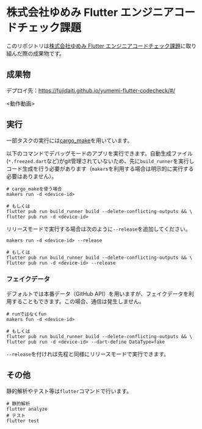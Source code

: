 # 株式会社ゆめみ Flutter エンジニアコードチェック課題

このリポジトリは[株式会社ゆめみ Flutter エンジニアコードチェック課題](https://github.com/yumemi-inc/flutter-engineer-codecheck.git)に取り組んだ際の成果物です。



## 成果物

デプロイ先：https://fujidaiti.github.io/yumemi-flutter-codecheck/#/

<動作動画>



## 実行

一部タスクの実行には[cargo_make](https://github.com/sagiegurari/cargo-make)を用いています。



以下のコマンドでデバッグモードのアプリを実行できます。自動生成ファイル(`*.freezed.dart`など)がgit管理されていないため、先に`build_runner`を実行しコード生成を行う必要があります（`makers`を利用する場合は明示的に実行する必要はありません）。

```shell
# cargo_makeを使う場合
makers run -d <device-id>

# もしくは
flutter pub run build_runner build --delete-conflicting-outputs && \
flutter pub run -d <device-id>
```

リリースモードで実行する場合は次のように`--release`を追加してください。

```shell
makers run -d <device-id> --release

# もしくは
flutter pub run build_runner build --delete-conflicting-outputs && \
flutter pub run -d <device-id> --release
```



### フェイクデータ

デフォルトでは本番データ（GitHub API）を用いますが、フェイクデータを利用することもできます。この場合、通信は発生しません。

```shell
# runではなくfun
makers fun -d <device-id>

# もしくは
flutter pub run build_runner build --delete-conflicting-outputs && \
flutter pub run -d <device-id> --dart-define DataType=fake
```

`--release`を付ければ先程と同様にリリースモードで実行できます。



## その他

静的解析やテスト等は`flutter`コマンドで行います。

```shell
# 静的解析
flutter analyze
# テスト
flutter test
```

